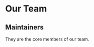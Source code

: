 <script setup>
import { VPTeamMembers } from 'vitepress/theme'

const maintainers = [
  {
    avatar: 'https://www.github.com/xiaoland.png',
    name: 'Lan_zhijiang',
    title: 'Founder|Maintainer',
    links: [
      { icon: 'github', link: 'https://github.com/xiaoland' },
      { icon: 'twitter', link: 'https://twitter.com/Lan_zhijiang' }
    ]
  }
]
</script>

# Our Team  

## Maintainers

They are the core members of our team.

<VPTeamMembers size="small" :members="maintainers" />
